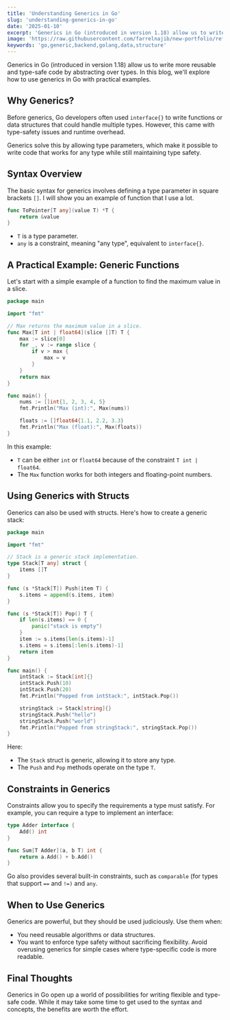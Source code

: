 ```yaml
---
title: 'Understanding Generics in Go'
slug: 'understanding-generics-in-go'
date: '2025-01-10'
excerpt: 'Generics in Go (introduced in version 1.18) allow us to write more reusable and type-safe code by abstracting over types.'
image: 'https://raw.githubusercontent.com/farrelnajib/new-portfolio/refs/heads/main/storage/assets/images/go-banner.jpg'
keywords: 'go,generic,backend,golang,data,structure'
---
```


Generics in Go (introduced in version 1.18) allow us to write more reusable and type-safe code by abstracting over types. In this blog, we'll explore how to use generics in Go with practical examples.

## Why Generics?
Before generics, Go developers often used `interface{}` to write functions or data structures that could handle multiple types. However, this came with type-safety issues and runtime overhead.

Generics solve this by allowing type parameters, which make it possible to write code that works for any type while still maintaining type safety.

## Syntax Overview

The basic syntax for generics involves defining a type parameter in square brackets `[]`. I will show you an example of function that I use a lot.

```go
func ToPointer[T any](value T) *T {
    return &value
}
```

- `T` is a type parameter.
- `any` is a constraint, meaning "any type", equivalent to `interface{}`.


## A Practical Example: Generic Functions

Let's start with a simple example of a function to find the maximum value in a slice.

```go
package main

import "fmt"

// Max returns the maximum value in a slice.
func Max[T int | float64](slice []T) T {
    max := slice[0]
    for _, v := range slice {
        if v > max {
            max = v
        }
    }
    return max
}

func main() {
    nums := []int{1, 2, 3, 4, 5}
    fmt.Println("Max (int):", Max(nums))

    floats := []float64{1.1, 2.2, 3.3}
    fmt.Println("Max (float):", Max(floats))
}

```

In this example:
- `T` can be either `int` or `float64` because of the constraint `T int | float64`.
- The `Max` function works for both integers and floating-point numbers.


## Using Generics with Structs
Generics can also be used with structs. Here's how to create a generic stack:

```go
package main

import "fmt"

// Stack is a generic stack implementation.
type Stack[T any] struct {
    items []T
}

func (s *Stack[T]) Push(item T) {
    s.items = append(s.items, item)
}

func (s *Stack[T]) Pop() T {
    if len(s.items) == 0 {
        panic("stack is empty")
    }
    item := s.items[len(s.items)-1]
    s.items = s.items[:len(s.items)-1]
    return item
}

func main() {
    intStack := Stack[int]{}
    intStack.Push(10)
    intStack.Push(20)
    fmt.Println("Popped from intStack:", intStack.Pop())

    stringStack := Stack[string]{}
    stringStack.Push("hello")
    stringStack.Push("world")
    fmt.Println("Popped from stringStack:", stringStack.Pop())
}
```

Here:
- The `Stack` struct is generic, allowing it to store any type.
- The `Push` and `Pop` methods operate on the type `T`.


## Constraints in Generics
Constraints allow you to specify the requirements a type must satisfy. For example, you can require a type to implement an interface:

```go
type Adder interface {
    Add() int
}

func Sum[T Adder](a, b T) int {
    return a.Add() + b.Add()
}
```

Go also provides several built-in constraints, such as `comparable` (for types that support `==` and `!=)` and `any`.


## When to Use Generics

Generics are powerful, but they should be used judiciously. Use them when:
- You need reusable algorithms or data structures.
- You want to enforce type safety without sacrificing flexibility.
Avoid overusing generics for simple cases where type-specific code is more readable.


## Final Thoughts
Generics in Go open up a world of possibilities for writing flexible and type-safe code. While it may take some time to get used to the syntax and concepts, the benefits are worth the effort.